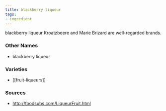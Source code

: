 ```yaml
---
title: blackberry liqueur
tags:
- ingredient
---
```

blackberry liqueur Kroatzbeere and Marie Brizard are well-regarded brands.

### Other Names

* blackberry liqueur

### Varieties

* [[fruit-liqueurs]]

### Sources
* http://foodsubs.com/LiqueurFruit.html

